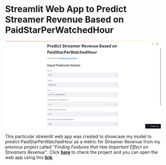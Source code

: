 # Streamlit Web App to Predict Streamer Revenue Based on PaidStarPerWatchedHour

![](Images\Preview.png)

This particular streamlit web app was created to showcase my model to predict PaidStarPerWatchedHour as a metric for Streamer Revenue from my previous project called *"Finding Features that Has Important Effect on Streamers Revenue"*. Click [**here**](https://github.com/ayusufalba25/StreamersFeatures) to check the project and you can open the web app using this [**link**](https://share.streamlit.io/ayusufalba25/streamrevapp/StreamRevApp.py).